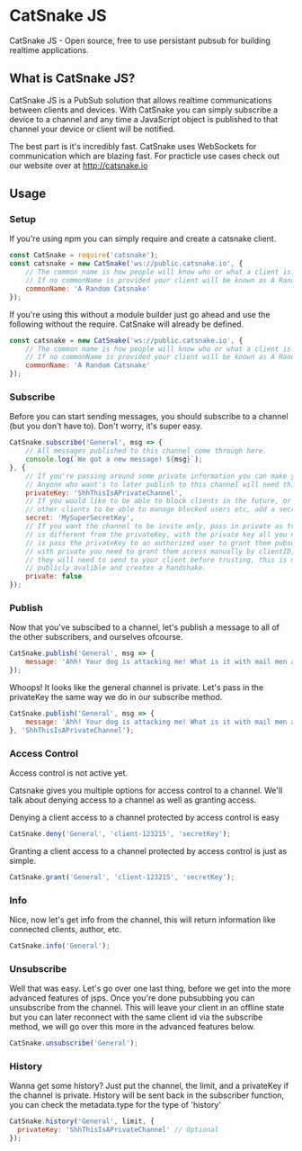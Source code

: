 # CatSnake JS

CatSnake JS - Open source, free to use persistant pubsub for building realtime applications.

## What is CatSnake JS?

CatSnake JS is a PubSub solution that allows realtime communications between clients and
devices. With CatSnake you can simply subscribe a device to a channel and any time
a JavaScript object is published to that channel your device or client will be notified.

The best part is it's incredibly fast. CatSnake uses WebSockets for communication
which are blazing fast. For practicle use cases check out our website over at http://catsnake.io

## Usage

### Setup

If you're using npm you can simply require and create a catsnake client.
```javascript
const CatSnake = require('catsnake');
const catsnake = new CatSnake('ws://public.catsnake.io', {
    // The common name is how people will know who or what a client is.
    // If no commonName is provided your client will be known as A Random Catsnake
    commonName: 'A Random Catsnake'
});

```

If you're using this without a module builder just go ahead and use the following without the require. CatSnake will
already be defined.
```javascript
const catsnake = new CatSnake('ws://public.catsnake.io', {
    // The common name is how people will know who or what a client is.
    // If no commonName is provided your client will be known as A Random Catsnake
    commonName: 'A Random Catsnake'
});
```


### Subscribe
Before you can start sending messages, you should subscribe to a channel (but you don't have to). Don't worry, it's super easy.

```javascript
CatSnake.subscribe('General', msg => {
    // All messages published to this channel come through here.
    console.log(`We got a new message! ${msg}`);
}, {
    // If you're passing around some private information you can make your channel private by simply passing in a privateKey.
    // Anyone who want's to later publish to this channel will need this key to do so!
    privateKey: 'ShhThisIsAPrivateChannel',
    // If you would like to be able to block clients in the future, or promote
    // other clients to be able to manage blocked users etc, add a secret.
    secret: 'MySuperSecretKey',
    // If you want the channel to be invite only, pass in private as true, this
    // is different from the privateKey, with the private key all you need to do
    // is pass the privateKey to an authorized user to grant them pubsub access
    // with private you need to grant them access manually by clientID, which
    // they will need to send to your client before trusting, this is not
    // publicly avalible and creates a handshake.
    private: false
});

```

### Publish
Now that you've subscibed to a channel, let's publish a message to all of the other subscribers, and ourselves ofcourse.

```javascript
CatSnake.publish('General', msg => {
    message: 'Ahh! Your dog is attacking me! What is it with mail men and dogs anyways?'
});
```


Whoops! It looks like the general channel is private. Let's pass in the privateKey the same way we do in our subscribe method.
```javascript
CatSnake.publish('General', msg => {
    message: 'Ahh! Your dog is attacking me! What is it with mail men and dogs anyways?'
}, 'ShhThisIsAPrivateChannel');
```


### Access Control
Access control is not active yet.

Catsnake gives you multiple options for access control to a channel. We'll talk
about denying access to a channel as well as granting access.

Denying a client access to a channel protected by access control is easy
```javascript
CatSnake.deny('General', 'client-123215', 'secretKey');
```

Granting a client access to a channel protected by access control is just as simple.
```javascript
CatSnake.grant('General', 'client-123215', 'secretKey');
```

### Info

Nice, now let's get info from the channel, this will return information like connected clients, author, etc.

```javascript
CatSnake.info('General');
```

### Unsubscribe
Well that was easy. Let's go over one last thing, before we get into the more advanced features of jsps.
Once you're done pubsubbing you can unsubscribe from the channel. This will leave your client in an offline state but
you can later reconnect with the same client id via the subscribe method, we will go over this more in the advanced
features below.

```javascript
CatSnake.unsubscribe('General');
```

### History

Wanna get some history? Just put the channel, the limit, and a privateKey if the channel is private.
History will be sent back in the subscriber function, you can check the metadata.type for the type of 'history'
```javascript
CatSnake.history('General', limit, {
  privateKey: 'ShhThisIsAPrivateChannel' // Optional
});
```
